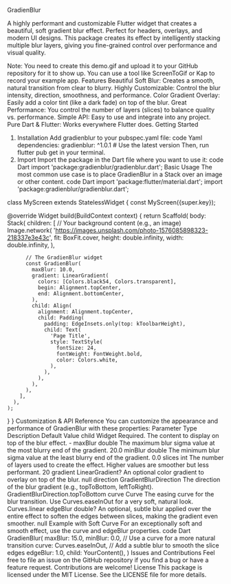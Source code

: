 GradienBlur

[//]: # (![alt text]&#40;https://img.shields.io/pub/v/gradienblur.svg&#41;)

[//]: # ()
[//]: # (![alt text]&#40;https://img.shields.io/pub/points/gradienblur&#41;)

[//]: # ()
[//]: # (![alt text]&#40;https://img.shields.io/badge/license-MIT-blue.svg&#41;)
A highly performant and customizable Flutter widget that creates a beautiful, soft gradient blur effect. Perfect for headers, overlays, and modern UI designs.
This package creates its effect by intelligently stacking multiple blur layers, giving you fine-grained control over performance and visual quality.
<br>

[//]: # (![alt text]&#40;https://github.com/Dr-who/gradienblur/raw/main/demo.gif&#41;)
Note: You need to create this demo.gif and upload it to your GitHub repository for it to show up. You can use a tool like ScreenToGif or Kap to record your example app.
Features
Beautiful Soft Blur: Creates a smooth, natural transition from clear to blurry.
Highly Customizable: Control the blur intensity, direction, smoothness, and performance.
Color Gradient Overlay: Easily add a color tint (like a dark fade) on top of the blur.
Great Performance: You control the number of layers (slices) to balance quality vs. performance.
Simple API: Easy to use and integrate into any project.
Pure Dart & Flutter: Works everywhere Flutter does.
Getting Started
1. Installation
   Add gradienblur to your pubspec.yaml file:
   code
   Yaml
   dependencies:
   gradienblur: ^1.0.1 # Use the latest version
   Then, run flutter pub get in your terminal.
2. Import
   Import the package in the Dart file where you want to use it:
   code
   Dart
   import 'package:gradienblur/gradienblur.dart';
   Basic Usage
   The most common use case is to place GradienBlur in a Stack over an image or other content.
   code
   Dart
   import 'package:flutter/material.dart';
   import 'package:gradienblur/gradienblur.dart';

class MyScreen extends StatelessWidget {
const MyScreen({super.key});

@override
Widget build(BuildContext context) {
return Scaffold(
body: Stack(
children: [
// Your background content (e.g., an image)
Image.network(
'https://images.unsplash.com/photo-1576085898323-218337e3e43c',
fit: BoxFit.cover,
height: double.infinity,
width: double.infinity,
),

          // The GradienBlur widget
          const GradienBlur(
            maxBlur: 10.0,
            gradient: LinearGradient(
              colors: [Colors.black54, Colors.transparent],
              begin: Alignment.topCenter,
              end: Alignment.bottomCenter,
            ),
            child: Align(
              alignment: Alignment.topCenter,
              child: Padding(
                padding: EdgeInsets.only(top: kToolbarHeight),
                child: Text(
                  'Page Title',
                  style: TextStyle(
                    fontSize: 24,
                    fontWeight: FontWeight.bold,
                    color: Colors.white,
                  ),
                ),
              ),
            ),
          ),
        ],
      ),
    );
}
}
Customization & API Reference
You can customize the appearance and performance of GradienBlur with these properties:
Parameter	Type	Description	Default Value
child	Widget	Required. The content to display on top of the blur effect.	-
maxBlur	double	The maximum blur sigma value at the most blurry end of the gradient.	20.0
minBlur	double	The minimum blur sigma value at the least blurry end of the gradient.	0.0
slices	int	The number of layers used to create the effect. Higher values are smoother but less performant.	20
gradient	LinearGradient?	An optional color gradient to overlay on top of the blur.	null
direction	GradientBlurDirection	The direction of the blur gradient (e.g., topToBottom, leftToRight).	GradientBlurDirection.topToBottom
curve	Curve	The easing curve for the blur transition. Use Curves.easeInOut for a very soft, natural look.	Curves.linear
edgeBlur	double?	An optional, subtle blur applied over the entire effect to soften the edges between slices, making the gradient even smoother.	null
Example with Soft Curve
For an exceptionally soft and smooth effect, use the curve and edgeBlur properties.
code
Dart
GradienBlur(
maxBlur: 15.0,
minBlur: 0.0,
// Use a curve for a more natural transition
curve: Curves.easeInOut,
// Add a subtle blur to smooth the slice edges
edgeBlur: 1.0,
child: YourContent(),
)
Issues and Contributions
Feel free to file an issue on the GitHub repository if you find a bug or have a feature request.
Contributions are welcome!
License
This package is licensed under the MIT License. See the LICENSE file for more details.